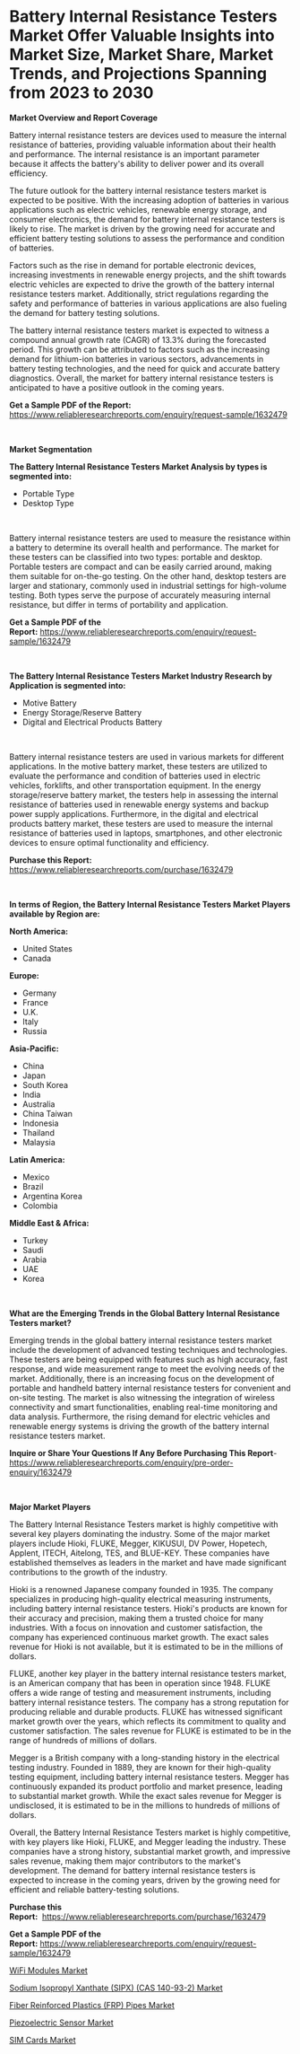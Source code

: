 <p><h1>Battery Internal Resistance Testers Market Offer Valuable Insights into Market Size, Market Share, Market Trends, and Projections Spanning from 2023 to 2030</h1></p><p><strong>Market Overview and Report Coverage</strong></p>
<p><p>Battery internal resistance testers are devices used to measure the internal resistance of batteries, providing valuable information about their health and performance. The internal resistance is an important parameter because it affects the battery's ability to deliver power and its overall efficiency.</p><p>The future outlook for the battery internal resistance testers market is expected to be positive. With the increasing adoption of batteries in various applications such as electric vehicles, renewable energy storage, and consumer electronics, the demand for battery internal resistance testers is likely to rise. The market is driven by the growing need for accurate and efficient battery testing solutions to assess the performance and condition of batteries.</p><p>Factors such as the rise in demand for portable electronic devices, increasing investments in renewable energy projects, and the shift towards electric vehicles are expected to drive the growth of the battery internal resistance testers market. Additionally, strict regulations regarding the safety and performance of batteries in various applications are also fueling the demand for battery testing solutions.</p><p>The battery internal resistance testers market is expected to witness a compound annual growth rate (CAGR) of 13.3% during the forecasted period. This growth can be attributed to factors such as the increasing demand for lithium-ion batteries in various sectors, advancements in battery testing technologies, and the need for quick and accurate battery diagnostics. Overall, the market for battery internal resistance testers is anticipated to have a positive outlook in the coming years.</p></p>
<p><strong>Get a Sample PDF of the Report:</strong> <a href="https://www.reliableresearchreports.com/enquiry/request-sample/1632479">https://www.reliableresearchreports.com/enquiry/request-sample/1632479</a></p>
<p>&nbsp;</p>
<p><strong>Market Segmentation</strong></p>
<p><strong>The Battery Internal Resistance Testers Market Analysis by types is segmented into:</strong></p>
<p><ul><li>Portable Type</li><li>Desktop Type</li></ul></p>
<p>&nbsp;</p>
<p><p>Battery internal resistance testers are used to measure the resistance within a battery to determine its overall health and performance. The market for these testers can be classified into two types: portable and desktop. Portable testers are compact and can be easily carried around, making them suitable for on-the-go testing. On the other hand, desktop testers are larger and stationary, commonly used in industrial settings for high-volume testing. Both types serve the purpose of accurately measuring internal resistance, but differ in terms of portability and application.</p></p>
<p><strong>Get a Sample PDF of the Report:</strong>&nbsp;<a href="https://www.reliableresearchreports.com/enquiry/request-sample/1632479">https://www.reliableresearchreports.com/enquiry/request-sample/1632479</a></p>
<p>&nbsp;</p>
<p><strong>The Battery Internal Resistance Testers Market Industry Research by Application is segmented into:</strong></p>
<p><ul><li>Motive Battery</li><li>Energy Storage/Reserve Battery</li><li>Digital and Electrical Products Battery</li></ul></p>
<p>&nbsp;</p>
<p><p>Battery internal resistance testers are used in various markets for different applications. In the motive battery market, these testers are utilized to evaluate the performance and condition of batteries used in electric vehicles, forklifts, and other transportation equipment. In the energy storage/reserve battery market, the testers help in assessing the internal resistance of batteries used in renewable energy systems and backup power supply applications. Furthermore, in the digital and electrical products battery market, these testers are used to measure the internal resistance of batteries used in laptops, smartphones, and other electronic devices to ensure optimal functionality and efficiency.</p></p>
<p><strong>Purchase this Report:</strong>&nbsp; <a href="https://www.reliableresearchreports.com/purchase/1632479">https://www.reliableresearchreports.com/purchase/1632479</a></p>
<p>&nbsp;</p>
<p><strong>In terms of Region, the Battery Internal Resistance Testers Market Players available by Region are:</strong></p>
<p>
    <p> <strong> North America: </strong>
        <ul>
            <li>United States</li>
            <li>Canada</li>
        </ul>
        </p> 
    <p> <strong> Europe: </strong>
        <ul>
            <li>Germany</li>
            <li>France</li>
            <li>U.K.</li>
            <li>Italy</li>
            <li>Russia</li>
        </ul>
        </p> 
    <p> <strong> Asia-Pacific: </strong>
        <ul>
            <li>China</li>
            <li>Japan</li>
            <li>South Korea</li>
            <li>India</li>
            <li>Australia</li>
            <li>China Taiwan</li>
            <li>Indonesia</li>
            <li>Thailand</li>
            <li>Malaysia</li>
        </ul>
        </p> 
    <p> <strong> Latin America: </strong>
        <ul>
            <li>Mexico</li>
            <li>Brazil</li>
            <li>Argentina Korea</li>
            <li>Colombia</li>
        </ul>
        </p> 
    <p> <strong> Middle East & Africa: </strong>
        <ul>
            <li>Turkey</li>
            <li>Saudi</li>
            <li>Arabia</li>
            <li>UAE</li>
            <li>Korea</li>
        </ul>
    </p>
    </p>
<p>&nbsp;</p>
<p><strong>What are the Emerging Trends in the Global Battery Internal Resistance Testers market?</strong></p>
<p><p>Emerging trends in the global battery internal resistance testers market include the development of advanced testing techniques and technologies. These testers are being equipped with features such as high accuracy, fast response, and wide measurement range to meet the evolving needs of the market. Additionally, there is an increasing focus on the development of portable and handheld battery internal resistance testers for convenient and on-site testing. The market is also witnessing the integration of wireless connectivity and smart functionalities, enabling real-time monitoring and data analysis. Furthermore, the rising demand for electric vehicles and renewable energy systems is driving the growth of the battery internal resistance testers market.</p></p>
<p><strong>Inquire or Share Your Questions If Any Before Purchasing This Report</strong>- <a href="https://www.reliableresearchreports.com/enquiry/pre-order-enquiry/1632479">https://www.reliableresearchreports.com/enquiry/pre-order-enquiry/1632479</a></p>
<p>&nbsp;</p>
<p><strong>Major Market Players</strong></p>
<p><p>The Battery Internal Resistance Testers market is highly competitive with several key players dominating the industry. Some of the major market players include Hioki, FLUKE, Megger, KIKUSUI, DV Power, Hopetech, Applent, ITECH, Aitelong, TES, and BLUE-KEY. These companies have established themselves as leaders in the market and have made significant contributions to the growth of the industry.</p><p>Hioki is a renowned Japanese company founded in 1935. The company specializes in producing high-quality electrical measuring instruments, including battery internal resistance testers. Hioki's products are known for their accuracy and precision, making them a trusted choice for many industries. With a focus on innovation and customer satisfaction, the company has experienced continuous market growth. The exact sales revenue for Hioki is not available, but it is estimated to be in the millions of dollars.</p><p>FLUKE, another key player in the battery internal resistance testers market, is an American company that has been in operation since 1948. FLUKE offers a wide range of testing and measurement instruments, including battery internal resistance testers. The company has a strong reputation for producing reliable and durable products. FLUKE has witnessed significant market growth over the years, which reflects its commitment to quality and customer satisfaction. The sales revenue for FLUKE is estimated to be in the range of hundreds of millions of dollars.</p><p>Megger is a British company with a long-standing history in the electrical testing industry. Founded in 1889, they are known for their high-quality testing equipment, including battery internal resistance testers. Megger has continuously expanded its product portfolio and market presence, leading to substantial market growth. While the exact sales revenue for Megger is undisclosed, it is estimated to be in the millions to hundreds of millions of dollars.</p><p>Overall, the Battery Internal Resistance Testers market is highly competitive, with key players like Hioki, FLUKE, and Megger leading the industry. These companies have a strong history, substantial market growth, and impressive sales revenue, making them major contributors to the market's development. The demand for battery internal resistance testers is expected to increase in the coming years, driven by the growing need for efficient and reliable battery-testing solutions.</p></p>
<p><strong>Purchase this Report:</strong>&nbsp;&nbsp;<a href="https://www.reliableresearchreports.com/purchase/1632479">https://www.reliableresearchreports.com/purchase/1632479</a></p>
<p></p>
<p><strong>Get a Sample PDF of the Report:</strong>&nbsp;<a href="https://www.reliableresearchreports.com/enquiry/request-sample/1632479">https://www.reliableresearchreports.com/enquiry/request-sample/1632479</a></p>
<p><p><a href="https://www.linkedin.com/pulse/wifi-modules-market-research-report-provides-thorough-industry-fbkme/">WiFi Modules Market</a></p><p><a href="https://medium.com/@rameshramurp23/sodium-isopropyl-xanthate-sipx-cas-140-93-2-market-size-and-market-trends-complete-industry-1555c199d1b8">Sodium Isopropyl Xanthate (SIPX) (CAS 140-93-2) Market</a></p><p><a href="https://medium.com/@adityalohrp23/fiber-reinforced-plastics-frp-pipes-market-research-report-its-history-and-forecast-2023-to-2030-08296a3ad517">Fiber Reinforced Plastics (FRP) Pipes Market</a></p><p><a href="https://www.linkedin.com/pulse/decoding-piezoelectric-sensor-market-deep-dive-latest-trends-g6t7e/">Piezoelectric Sensor Market</a></p><p><a href="https://www.linkedin.com/pulse/sim-cards-market-size-share-global-analysis-report-2023-2030-a6pwe/">SIM Cards Market</a></p></p>